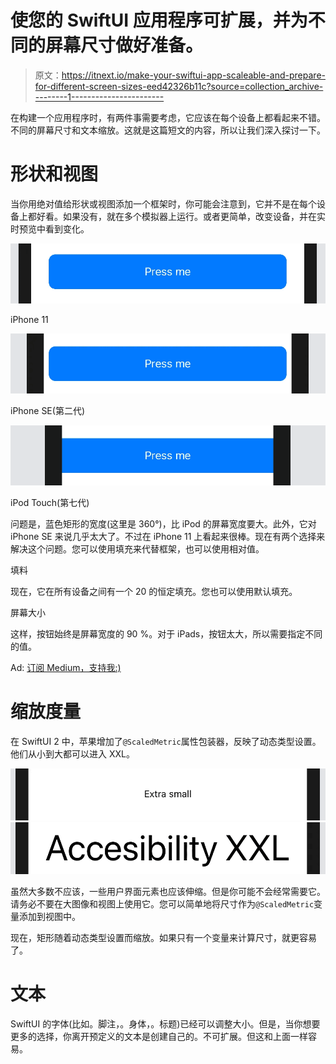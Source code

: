 # 使您的 SwiftUI 应用程序可扩展，并为不同的屏幕尺寸做好准备。

> 原文：<https://itnext.io/make-your-swiftui-app-scaleable-and-prepare-for-different-screen-sizes-eed42326b11c?source=collection_archive---------1----------------------->

在构建一个应用程序时，有两件事需要考虑，它应该在每个设备上都看起来不错。不同的屏幕尺寸和文本缩放。这就是这篇短文的内容，所以让我们深入探讨一下。

# 形状和视图

当你用绝对值给形状或视图添加一个框架时，你可能会注意到，它并不是在每个设备上都好看。如果没有，就在多个模拟器上运行。或者更简单，改变设备，并在实时预览中看到变化。

![](img/9cc1bcbae84f387fe584f15778d61fe3.png)

iPhone 11

![](img/f8becf0fcf48b33adfeaed332a1d2c04.png)

iPhone SE(第二代)

![](img/22897fe9541196606d6cb9ef3665b0cf.png)

iPod Touch(第七代)

问题是，蓝色矩形的宽度(这里是 360°)，比 iPod 的屏幕宽度要大。此外，它对 iPhone SE 来说几乎太大了。不过在 iPhone 11 上看起来很棒。现在有两个选择来解决这个问题。您可以使用填充来代替框架，也可以使用相对值。

填料

现在，它在所有设备之间有一个 20 的恒定填充。您也可以使用默认填充。

屏幕大小

这样，按钮始终是屏幕宽度的 90 %。对于 iPads，按钮太大，所以需要指定不同的值。

Ad: [订阅 Medium，支持我:)](https://medium.com/@lucajonscher/membership)

# 缩放度量

在 SwiftUI 2 中，苹果增加了`@ScaledMetric`属性包装器，反映了动态类型设置。他们从小到大都可以进入 XXL。

![](img/e725a0b6cfbfe08350becbc0b208f13d.png)![](img/9edbc22617948f4795bed222487fa5d9.png)

虽然大多数不应该，一些用户界面元素也应该伸缩。但是你可能不会经常需要它。请务必不要在大图像和视图上使用它。您可以简单地将尺寸作为`@ScaledMetric`变量添加到视图中。

现在，矩形随着动态类型设置而缩放。如果只有一个变量来计算尺寸，就更容易了。

# 文本

SwiftUI 的字体(比如。脚注，。身体，。标题)已经可以调整大小。但是，当你想要更多的选择，你离开预定义的文本是创建自己的。不可扩展。但这和上面一样容易。